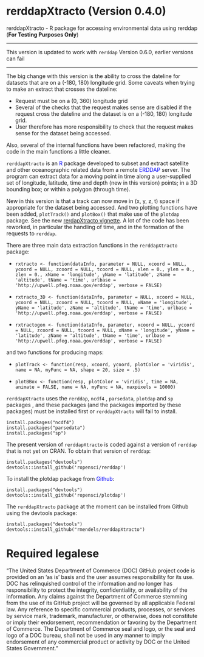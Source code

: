 # rerddapXtracto (Version 0.4.0)
rerddapXtracto - R package for accessing environmental data using rerddap  (**For Testing Purposes Only**)

******
This version is updated to work with `rerddap` Version 0.6.0, earlier versions can fail
******

The big change with this version is the ability to cross the dateline for datasets that are
on a (-180, 180) longitude grid. Some caveats when trying to make an extract that
crosses the dateline:

- Request must be on a (0, 360) longitude grid
- Several of the checks that the request makes sense are disabled if the request
cross the dateline and the dataset is on a (-180, 180) longitude grid.
- User therefore has more responsibility to check that the request makes sense
for the dataset being accessed.

Also, several of the internal functions have been refactored, making the code
in the main functions a little cleaner.


`rerddapXtracto` is an <span style="color:blue">R</span> package developed to subset and extract satellite and other oceanographic related data from a remote <span style="color:blue">ERDDAP</span> server. The program can extract data for a moving point in time along a user-supplied set of longitude, latitude, time and depth  (new in this version) points; in a 3D bounding box; or within a polygon (through time). 

New in this version is that a track can now move in (x, y, z, t) space if appropriate for the dataset being accessed.  And two plotting functions have been added,  `plotTrack()` and `plotBox()` that make use of the `plotdap` package.  See the new [rerdapXtracto vignette](https://rmendels.github.io/UsingrerddapXtracto.nb.html).  A lot of the code has been reworked, in particular the handling of time,  and in the formation of the requests to `rerddap`.



There are three main data extraction functions in the `rerddapXtracto` package: 

- `rxtracto <- function(dataInfo, parameter = NULL, xcoord = NULL, ycoord = NULL, zcoord = NULL, tcoord = NULL, xlen = 0., ylen = 0., zlen = 0., xName = 'longitude', yName = 'latitude', zName = 'altitude', tName = 'time', urlbase = 'http://upwell.pfeg.noaa.gov/erddap', verbose = FALSE)`

- `rxtracto_3D <- function(dataInfo, parameter = NULL, xcoord = NULL, ycoord = NULL, zcoord = NULL, tcoord = NULL, xName = 'longitude', yName = 'latitude', zName = 'altitude', tName = 'time', urlbase = 'http://upwell.pfeg.noaa.gov/erddap', verbose = FALSE)`

- `rxtractogon <- function(dataInfo, parameter, xcoord = NULL, ycoord = NULL, zcoord = NULL, tcoord = NULL, xName = 'longitude', yName = 'latitude', zName = 'altitude', tName = 'time', urlbase = 'http://upwell.pfeg.noaa.gov/erddap', verbose = FALSE)`

and two functions for producing maps:

- `plotTrack <- function(resp, xcoord, ycoord, plotColor = 'viridis', name = NA, myFunc = NA, shape = 20, size = .5)`

- `plotBBox <- function(resp, plotColor = 'viridis', time = NA, animate = FALSE, name = NA, myFunc = NA, maxpixels = 10000)`



`rerddapXtracto` uses the `rerddap`, `ncdf4` , `parsedata`, `plotdap` and `sp` packages , and these packages (and the packages imported by these packages) must be installed first or `rerddapXtracto` will fail to install.   

```{r install,eval=FALSE}
install.packages("ncdf4") 
install.packages("parsedata") 
install.packages("sp")
```

The present version of `rerddapXtracto` is coded against a version of `rerddap` that is not yet on CRAN.  To obtain that version of `rerddap`:

```{r plotdap, eval = FALSE}
install.packages("devtools")
devtools::install_github('ropensci/rerddap')
```


To install the plotdap package from <span style="color:blue">Github</span>:

```{r plotdap, eval = FALSE}
install.packages("devtools")
devtools::install_github('ropensci/plotdap')
```

The `rerddapXtracto` package at the moment can be installed from Github using the devtools package:

```{r install,eval=FALSE}
install.packages("devtools")
devtools::install_github("rmendels/rerddapXtracto")
```



# Required legalese

“The United States Department of Commerce (DOC) GitHub project code is provided
on an ‘as is’ basis and the user assumes responsibility for its use.
DOC has relinquished control of the information and no longer has responsibility
to protect the integrity, confidentiality, or availability of the information.
Any claims against the Department of Commerce stemming from the use of its
GitHub project will be governed by all applicable Federal law. Any reference to
specific commercial products, processes, or services by service mark, trademark,
manufacturer, or otherwise, does not constitute or imply their endorsement,
recommendation or favoring by the Department of Commerce. The Department of
Commerce seal and logo, or the seal and logo of a DOC bureau, shall not be used
in any manner to imply endorsement of any commercial product or activity by DOC
or the United States Government.”


